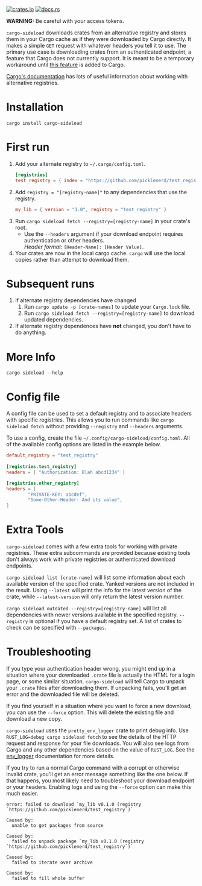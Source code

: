 [![crates.io](https://img.shields.io/crates/v/cargo-sideload)](https://crates.io/crates/cargo-sideload)
[![docs.rs](https://docs.rs/cargo-sideload/badge.svg)](https://docs.rs/crate/cargo-sideload/)

**WARNING:** Be careful with your access tokens.

`cargo-sideload` downloads crates from an alternative registry and stores them in your Cargo cache
as if they were downloaded by Cargo directly. It makes a simple `GET` request with whatever headers you tell it to use. 
The primary use case is downloading crates from an authenticated endpoint, a feature that Cargo does not currently support.
It is meant to be a temporary workaround until [this feature](https://github.com/rust-lang/rfcs/pull/2719) is added to Cargo.

[Cargo's documentation](https://doc.rust-lang.org/cargo/reference/registries.html#using-an-alternate-registry) has lots
of useful information about working with alternative registries. 


# Installation
`cargo install cargo-sideload`


# First run
1. Add your alternate registry to `~/.cargo/config.toml`.
   ```toml
   [registries]
   test_registry = { index = "https://github.com/picklenerd/test_registry" }
   ```
2. Add `registry = "[registry-name]"` to any dependencies that use the registry.
   ```toml
   my_lib = { version = "1.0", registry = "test_registry" }
   ```
3. Run `cargo sideload fetch --registry=[registry-name]` in your crate's root.
   - Use the `--headers` argument if your download endpoint requires authentication or other headers.  
   *Header format*: `[Header-Name]: [Header Value]`.
4. Your crates are now in the local cargo cache. `cargo` will use the local copies
   rather than attempt to download them.

# Subsequent runs
1. If alternate registry dependencies have changed
   1. Run `cargo update -p [crate-names]` to update your `Cargo.lock` file.
   2. Run `cargo sideload fetch --registry=[registry-name]` to download updated dependencies.
2. If alternate registry dependences have **not** changed, you don't have to do anything.

# More Info
`cargo sideload --help` 


# Config file
A config file can be used to set a default registry and to associate headers with specific registries.
This allows you to run commands like `cargo sideload fetch` without providing `--registry` and `--headers` arguments. 

To use a config, create the file `~/.config/cargo-sideload/config.toml`. All of the available config options are
listed in the example below.

```toml
default_registry = "test_registry"
  
[registries.test_registry]
headers = [ "Authorization: Blah abcd1234" ] 

[registries.other_registry]
headers = [ 
        "PRIVATE-KEY: abcdef",
        "Some-Other-Header: And its value",
]
```

# Extra Tools
`cargo-sideload` comes with a few extra tools for working with private registries. These extra subcommands are provided
because existing tools don't always work with private registries or authenticated download endpoints.

`cargo sideload list [crate-name]` will list some information about each available version of the specified crate.
Yanked versions are not included in the result. Using `--latest` will print the info for the latest version of the crate,
while `--latest-version` will only return the latest version number.

`cargo sideload outdated --registry=[registry-name]` will list all dependencies with newer versions available 
in the specified registry. `--registry` is optional if you have a default registry set. A list of crates to check
can be specified with `--packages`.


# Troubleshooting

If you type your authentication header wrong, you might end up in a situation where your downloaded `.crate` file
is actually the HTML for a login page, or some similar situation. `cargo-sideload` will tell Cargo to unpack your 
`.crate` files after downloading them. If unpacking fails, you'll get an error and the downloaded file will be deleted.

If you find yourself in a situation where you want to force a new download, you can use the `--force` option.
This will delete the existing file and download a new copy.

`cargo-sideload` uses the `pretty_env_logger` crate to print debug info. Use `RUST_LOG=debug cargo sideload fetch`
to see the details of the HTTP request and response for your file downloads. You will also see logs from Cargo and
any other dependencies based on the value of `RUST_LOG`. See the [env_logger](https://docs.rs/env_logger/0.8.2/env_logger/)
documentation for more details.

If you try to run a normal Cargo command with a corrupt or otherwise invalid crate, 
you'll get an error message something like the one below. If that happens, you most likely need to troubleshoot
your download endpoint or your headers. Enabling logs and using the `--force` option can make this much easier.

```
error: failed to download `my_lib v0.1.0 (registry `https://github.com/picklenerd/test_registry`)`

Caused by:
  unable to get packages from source

Caused by:
  failed to unpack package `my_lib v0.1.0 (registry `https://github.com/picklenerd/test_registry`)`

Caused by:
  failed to iterate over archive

Caused by:
  failed to fill whole buffer
```

